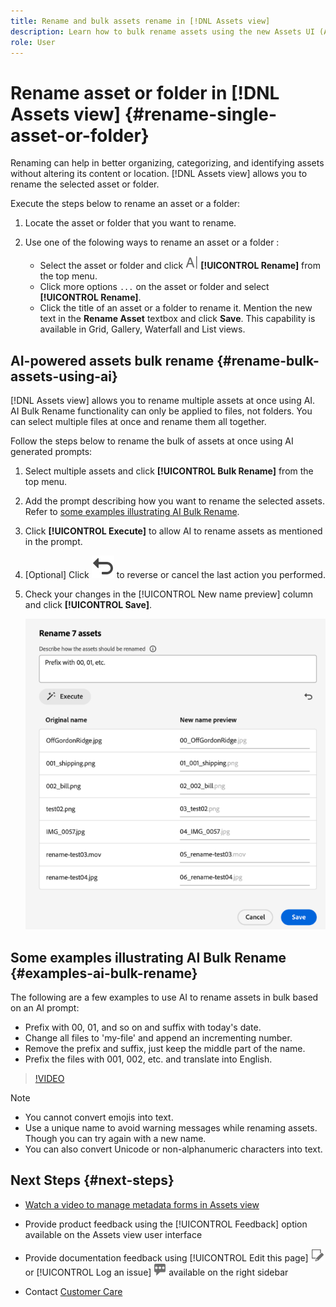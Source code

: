 ```yaml
---
title: Rename and bulk assets rename in [!DNL Assets view]
description: Learn how to bulk rename assets using the new Assets UI (Assets view). It provides the ability to rename multiple assets at once.
role: User
---
```

# Rename asset or folder in [!DNL Assets view] {#rename-single-asset-or-folder}

Renaming can help in better organizing, categorizing, and identifying assets without altering its content or location. [!DNL Assets view] allows you to rename the selected asset or folder.

Execute the steps below to rename an asset or a folder:

1. Locate the asset or folder that you want to rename.

1. Use one of the folowing ways to rename an asset or a folder :

    * Select the asset or folder and click ![rename icon](assets/do-not-localize/rename-icon.png) **[!UICONTROL Rename]** from the top menu. 
    * Click more options `...` on the asset or folder and select **[!UICONTROL Rename]**. 
    * Click the title of an asset or a folder to rename it. Mention the new text in the **Rename Asset** textbox and click **Save**. This capability is available in Grid, Gallery, Waterfall and List views.

## AI-powered assets bulk rename {#rename-bulk-assets-using-ai}

[!DNL Assets view] allows you to rename multiple assets at once using AI. AI Bulk Rename functionality can only be applied to files, not folders. You can select multiple files at once and rename them all together.

Follow the steps below to rename the bulk of assets at once using AI generated prompts:

1. Select multiple assets and click **[!UICONTROL Bulk Rename]** from the top menu.

1. Add the prompt describing how you want to rename the selected assets. Refer to [some examples illustrating AI Bulk Rename](#examples-ai-bulk-rename).

1. Click **[!UICONTROL Execute]** to allow AI to rename assets as mentioned in the prompt.

1. [Optional] Click ![undo icon](assets/do-not-localize/undo.svg) to reverse or cancel the last action you performed. 

1. Check your changes in the [!UICONTROL New name preview] column and click **[!UICONTROL Save]**. 

    ![AI bulk rename](assets/ai-bulk-rename.png)

## Some examples illustrating AI Bulk Rename {#examples-ai-bulk-rename}

The following are a few examples to use AI to rename assets in bulk based on an AI prompt:

* Prefix with 00, 01, and so on and suffix with today's date.
* Change all files to 'my-file' and append an incrementing number.
* Remove the prefix and suffix, just keep the middle part of the name.
* Prefix the files with 001, 002, etc. and translate into English.

>[!VIDEO](https://video.tv.adobe.com/v/3440975)

>[!NOTE]
>
> * You cannot convert emojis into text.
> * Use a unique name to avoid warning messages while renaming assets. Though you can try again with a new name.
> * You can also convert Unicode or non-alphanumeric characters into text.

## Next Steps {#next-steps}

* [Watch a video to manage metadata forms in Assets view](https://experienceleague.adobe.com/docs/experience-manager-learn/assets-essentials/configuring/metadata-forms.html)

* Provide product feedback using the [!UICONTROL Feedback] option available on the Assets view user interface

* Provide documentation feedback using [!UICONTROL Edit this page] ![edit the page](assets/do-not-localize/edit-page.png) or [!UICONTROL Log an issue] ![create a GitHub issue](assets/do-not-localize/github-issue.png) available on the right sidebar

* Contact [Customer Care](https://experienceleague.adobe.com/?support-solution=General#support)
